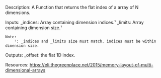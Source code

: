 Description:
    A Function that returns the flat index of a array of N dimensions.

Inputs:
    _indices: Array containing dimension indices.¹
    _limits: Array containing dimension size.¹

    Note:
        ¹: _indices and _limits size must match. indices must be within dimension size.

Outputs:
    _offset: the flat 1D index.

Resources:
    https://eli.thegreenplace.net/2015/memory-layout-of-multi-dimensional-arrays